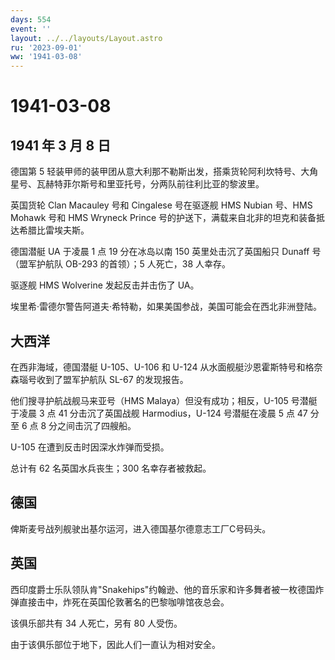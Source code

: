 ```yaml
---
days: 554
event: ''
layout: ../../layouts/Layout.astro
ru: '2023-09-01'
ww: '1941-03-08'
---
```


# 1941-03-08

## 1941 年 3 月 8 日

德国第 5
轻装甲师的装甲团从意大利那不勒斯出发，搭乘货轮阿利坎特号、大角星号、瓦赫特菲尔斯号和里亚托号，分两队前往利比亚的黎波里。

英国货轮 Clan Macauley 号和 Cingalese 号在驱逐舰 HMS Nubian 号、HMS
Mohawk 号和 HMS Wryneck Prince
号的护送下，满载来自北非的坦克和装备抵达希腊比雷埃夫斯。

德国潜艇 UA 于凌晨 1 点 19 分在冰岛以南 150 英里处击沉了英国船只 Dunaff
号（盟军护航队 OB-293 的首领）；5 人死亡，38 人幸存。

驱逐舰 HMS Wolverine 发起反击并击伤了 UA。

埃里希·雷德尔警告阿道夫·希特勒，如果美国参战，美国可能会在西北非洲登陆。

## 大西洋

在西非海域，德国潜艇 U-105、U-106 和 U-124
从水面舰艇沙恩霍斯特号和格奈森瑙号收到了盟军护航队 SL-67 的发现报告。

他们搜寻护航战舰马来亚号（HMS Malaya）但没有成功；相反，U-105
号潜艇于凌晨 3 点 41 分击沉了英国战舰 Harmodius，U-124 号潜艇在凌晨 5 点
47 分至 6 点 8 分之间击沉了四艘船。

U-105 在遭到反击时因深水炸弹而受损。

总计有 62 名英国水兵丧生；300 名幸存者被救起。

## 德国

俾斯麦号战列舰驶出基尔运河，进入德国基尔德意志工厂C号码头。

## 英国

西印度爵士乐队领队肯"Snakehips"约翰逊、他的音乐家和许多舞者被一枚德国炸弹直接击中，炸死在英国伦敦著名的巴黎咖啡馆夜总会。

该俱乐部共有 34 人死亡，另有 80 人受伤。

由于该俱乐部位于地下，因此人们一直认为相对安全。